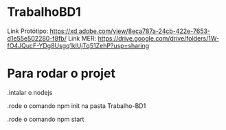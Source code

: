 # TrabalhoBD1

Link Protótipo: https://xd.adobe.com/view/8eca787a-24cb-422e-7653-d1e55e502280-f8fb/
Link MER: https://drive.google.com/drive/folders/1W-fO4JQucF-YDg8Usgq1klUjTq51ZehP?usp=sharing
# Para rodar  o projet
.intalar o nodejs

.rode o comando npm init na pasta Trabalho-BD1

.rode o comando npm start
